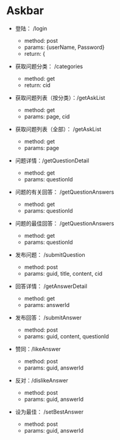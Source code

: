 # Askbar 


+ 登陆： /login 
    - method: post
    - params: {userName, Password}
    - return: {
+ 获取问题分类： /categories
    - method: get
    - return: cid
+ 获取问题列表（按分类）：/getAskList
    - method: get
    - params: page, cid
    
+ 获取问题列表（全部）： /getAskList
    - method: get
    - params: page
    

+ 问题详情：/getQuestionDetail
    - method: get
    - params: questionId


+ 问题的有关回答： /getQuestionAnswers
    - method: get
    - params: questionId
    
+ 问题的最佳回答： /getQuestionAnswers
    - method: get
    - params: questionId

+ 发布问题： /submitQuestion
    - method: post
    - params: guid, title, content, cid

+ 回答详情： /getAnswerDetail
    - method: get
    - params: answerId

+ 发布回答： /submitAnswer
    - method: post
    - params: guid, content, questionId
    
    
+ 赞同：/likeAnswer
    - method: post
    - params: guid, answerId

+ 反对：/dislikeAnswer
    - method: post
    - params: guid, answerId
    
+ 设为最佳： /setBestAnswer
    - method: post
    - params: guid, answerId
